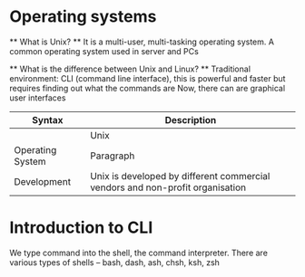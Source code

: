 # Operating systems
** What is Unix? **
It is a multi-user, multi-tasking operating system. A common operating system used in server and PCs

** What is the difference between Unix and Linux? **
Traditional environment: CLI (command line interface), this is powerful and faster but requires finding out what the commands are
Now, there can are graphical user interfaces

| Syntax | Description |
| ----------- | ----------- |
| | Unix | Linux |
| Operating System | Paragraph | Text |
| Development | Unix is developed by different commercial vendors and non-profit organisation | Linux is open source |

# Introduction to CLI
We type command into the shell, the command interpreter. There are various types of shells – bash, dash, ash, chsh, ksh, zsh

